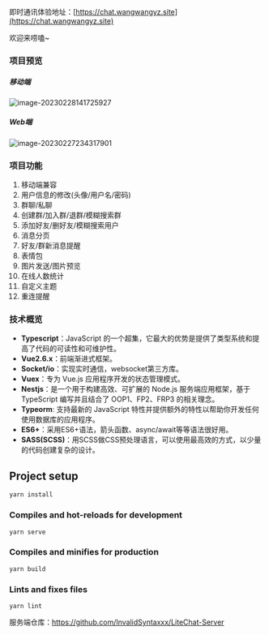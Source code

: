 <!--
 * @Descripttion: 
 * @version: 
 * @Author: 王远昭
 * @Date: 2023-02-25 12:17:23
 * @LastEditors: 王远昭
 * @LastEditTime: 2023-02-28 14:17:56
-->
即时通讯体验地址：[https://chat.wangwangyz.site](https://chat.wangwangyz.site) 

欢迎来唠嗑~

### 项目预览

##### 移动端

![image-20230228141725927](https://www.wangwangyz.site/%E4%B8%AA%E4%BA%BA%E5%9B%BE%E5%BA%8A/image-20230228141725927.png)

##### Web端
![image-20230227234317901](https://www.wangwangyz.site/%E4%B8%AA%E4%BA%BA%E5%9B%BE%E5%BA%8A/image-20230227234317901.png)

### 项目功能

1. 移动端兼容
2. 用户信息的修改(头像/用户名/密码)
3. 群聊/私聊
4. 创建群/加入群/退群/模糊搜索群
5. 添加好友/删好友/模糊搜索用户
6. 消息分页
7. 好友/群新消息提醒
8. 表情包
9. 图片发送/图片预览
10. 在线人数统计
11. 自定义主题
12. 重连提醒

### 技术概览

- **Typescript**：JavaScript 的一个超集，它最大的优势是提供了类型系统和提高了代码的可读性和可维护性。
- **Vue2.6.x**：前端渐进式框架。
- **Socket/io**：实现实时通信，websocket第三方库。
- **Vuex**：专为 Vue.js 应用程序开发的状态管理模式。
- **Nestjs**：是一个用于构建高效、可扩展的 Node.js 服务端应用框架，基于 TypeScript 编写并且结合了 OOP1、FP2、FRP3 的相关理念。
- **Typeorm**: 支持最新的 JavaScript 特性并提供额外的特性以帮助你开发任何使用数据库的应用程序。
- **ES6+**：采用ES6+语法，箭头函数、async/await等等语法很好用。
- **SASS(SCSS)**：用SCSS做CSS预处理语言，可以使用最高效的方式，以少量的代码创建复杂的设计。
## Project setup
```
yarn install
```

### Compiles and hot-reloads for development
```
yarn serve
```

### Compiles and minifies for production
```
yarn build
```

### Lints and fixes files
```
yarn lint
```

服务端仓库：https://github.com/InvalidSyntaxxx/LiteChat-Server
